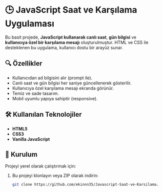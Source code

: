 # 🕒 JavaScript Saat ve Karşılama Uygulaması

Bu basit projede, **JavaScript kullanarak canlı saat**, **gün bilgisi** ve **kullanıcıya özel bir karşılama mesajı** oluşturulmuştur. HTML ve CSS ile desteklenen bu uygulama, kullanıcı dostu bir arayüz sunar.

## 🔍 Özellikler

- Kullanıcıdan ad bilgisini alır (prompt ile).
- Canlı saat ve gün bilgisi her saniye güncellenerek gösterilir.
- Kullanıcıya özel karşılama mesajı ekranda görünür.
- Temiz ve sade tasarım.
- Mobil uyumlu yapıya sahiptir (responsive).

## 🛠 Kullanılan Teknolojiler

- **HTML5**
- **CSS3**
- **Vanilla JavaScript**

## 🚀 Kurulum

Projeyi yerel olarak çalıştırmak için:

1. Bu projeyi klonlayın veya ZIP olarak indirin:
   ```bash
   git clone https://github.com/ekinnn35/Javascript-Saat-ve-Karsilama.git
